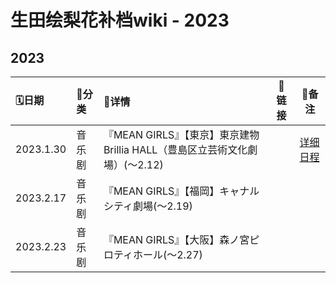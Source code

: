 # 生田绘梨花补档wiki -  2023



## 2023

| 🗓日期     | 📌分类  | 💛详情                                      |                            🔗链接                             | 🔨备注                                            |
| :-------- | :----- | :---------------------------------------- | :----------------------------------------------------------: | ---------------------------------------------- |
| 2023.1.30  | 音乐剧 | 『MEAN GIRLS』【東京】東京建物Brillia HALL（豊島区立芸術文化劇場）(～2.12)    | | [详细日程](https://musical-meangirls.jp/schedule.html****)                                                             |
| 2023.2.17  | 音乐剧 | 『MEAN GIRLS』【福岡】キャナルシティ劇場(～2.19)    | |                                                            |
| 2023.2.23  | 音乐剧 | 『MEAN GIRLS』【大阪】森ノ宮ピロティホール(～2.27)    | |                                                              |

